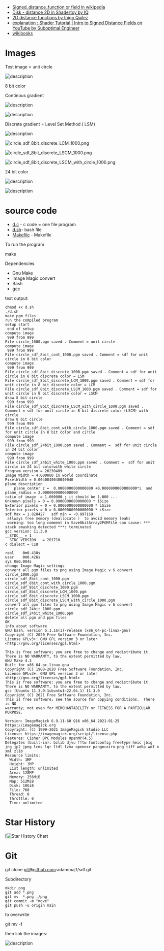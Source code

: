 


* [Signed_distance_function or field in wikipedia](https://en.wikipedia.org/wiki/Signed_distance_function)
* [Disk - distance 2D in Shadertoy by IQ](https://www.shadertoy.com/view/3ltSW2) 
* [2D distance functions by Inigo Quilez]( https://iquilezles.org/articles/distfunctions2d/)
* [explanation : Shader Tutorial | Intro to Signed Distance Fields on YouTube by Suboptimal Engineer](https://www.youtube.com/watch?v=pEdlZ9W2Xs0) 
* [wikibooks](https://en.wikibooks.org/wiki/Fractals/Mathematics/Vector_field#SDF)





# Images

Test image = unit circle 
 
![](./png/circle_1000.png "description") 

8 bit color 

Continous gradient 

![](./png/circle_sdf_8bit_cont_1000.png "description") 

![](./png/circle_sdf_8bit_cont_with_circle_1000.png "description") 


Discrete gradient = Level Set Method ( LSM)

![](./png/circle_sdf_8bit_discrete_1000.png "description") 

![circle_sdf_8bit_discrete_LCM_1000.png](./png/circle_sdf_8bit_discrete_LCM_1000.png "description") 

![circle_sdf_8bit_discrete_LSCM_1000.png](./png/circle_sdf_8bit_discrete_LSCM_1000.png "description") 

![circle_sdf_8bit_discrete_LSCM_with_circle_1000.png](./png/circle_sdf_8bit_discrete_LSCM_with_circle_1000.png "description") 

24 bit color

![](./png/circle_sdf_24bit_1000.png "description") 


![](./png/circle_sdf_24bit_white_1000.png "description") 

# source code 
* [d.c](./src/circle/d.c) - c code = one file program
* [d.sh](./src/circle/d.sh)- bash file
* [Makefile](./src/circle/Makefile) - Makefile


To run the program

  make


Dependencies
* Gnu Make
* Image Magic convert
* Bash
* gcc

text output:

```
chmod +x d.sh
./d.sh
make pgm files 
run the compiled program
setup start
 end of setup 
compute image 
 999 from 999 
File circle_1000.pgm saved . Comment = unit circle  
compute image 
 999 from 999 
File circle_sdf_8bit_cont_1000.pgm saved . Comment = sdf for unit circle in 8 bit color 
compute image 
 999 from 999 
File circle_sdf_8bit_discrete_1000.pgm saved . Comment = sdf for unit circle in 8 bit discrete color = LSM 
File circle_sdf_8bit_discrete_LCM_1000.pgm saved . Comment = sdf for unit circle in 8 bit discrete color = LCM 
File circle_sdf_8bit_discrete_LSCM_1000.pgm saved . Comment = sdf for unit circle in 8 bit discrete color = LSCM 
draw 8 bit circle 
 999 from 999 
File circle_sdf_8bit_discrete_LSCM_with_circle_1000.pgm saved . Comment = sdf for unit circle in 8 bit discrete color (LSCM) with circle  
draw 8 bit circle 
 999 from 999 
File circle_sdf_8bit_cont_with_circle_1000.pgm saved . Comment = sdf for unit circle in 8 bit color and circle  
compute image 
 999 from 999 
File circle_sdf_24bit_1000.ppm saved . Comment =  sdf for unit circle in 24 bit color 
compute image 
 999 from 999 
File circle_sdf_24bit_white_1000.ppm saved . Comment =  sdf for unit circle in 24 bit colorwith white circle 
Program version = 20230409  
Image Width = 4.000000 in world coordinate
PixelWidth = 0.0040040040040040 
plane description 
	plane_center z =  0.0000000000000000 +0.0000000000000000*i  and plane_radius = 2.0000000000000000 
ratio of image  = 1.000000 ; it should be 1.000 ...
Unknown pixels = 0 = 0.0000000000000000 * iSize 
Exterior pixels = 0 = 0.0000000000000000 * iSize 
Interior pixels = 0 = 0.0000000000000000 * iSize 
sdf Max = 1.828427 	 sdf min = -0.997169
 allways free memory (deallocate )  to avoid memory leaks 
 warning: too long comment in Save8bitArray2PGMFile can cause: *** stack smashing detected ***: terminated
gcc version: 11.3.0
__STDC__ = 1
__STDC_VERSION__ = 201710
c dialect = C18

real	0m0.430s
user	0m0.426s
sys	0m0.004s
change Image Magic settings
convert all pgm files to png using Image Magic v 6 convert 
circle_1000.pgm
circle_sdf_8bit_cont_1000.pgm
circle_sdf_8bit_cont_with_circle_1000.pgm
circle_sdf_8bit_discrete_1000.pgm
circle_sdf_8bit_discrete_LCM_1000.pgm
circle_sdf_8bit_discrete_LSCM_1000.pgm
circle_sdf_8bit_discrete_LSCM_with_circle_1000.pgm
convert all ppm files to png using Image Magic v 6 convert 
circle_sdf_24bit_1000.ppm
circle_sdf_24bit_white_1000.ppm
delete all pgm and ppm files 
OK
info about software 
GNU bash, version 5.1.16(1)-release (x86_64-pc-linux-gnu)
Copyright (C) 2020 Free Software Foundation, Inc.
License GPLv3+: GNU GPL version 3 or later <http://gnu.org/licenses/gpl.html>

This is free software; you are free to change and redistribute it.
There is NO WARRANTY, to the extent permitted by law.
GNU Make 4.3
Built for x86_64-pc-linux-gnu
Copyright (C) 1988-2020 Free Software Foundation, Inc.
License GPLv3+: GNU GPL version 3 or later <http://gnu.org/licenses/gpl.html>
This is free software: you are free to change and redistribute it.
There is NO WARRANTY, to the extent permitted by law.
gcc (Ubuntu 11.3.0-1ubuntu1~22.04.1) 11.3.0
Copyright (C) 2021 Free Software Foundation, Inc.
This is free software; see the source for copying conditions.  There is NO
warranty; not even for MERCHANTABILITY or FITNESS FOR A PARTICULAR PURPOSE.

Version: ImageMagick 6.9.11-60 Q16 x86_64 2021-01-25 https://imagemagick.org
Copyright: (C) 1999-2021 ImageMagick Studio LLC
License: https://imagemagick.org/script/license.php
Features: Cipher DPC Modules OpenMP(4.5) 
Delegates (built-in): bzlib djvu fftw fontconfig freetype heic jbig jng jp2 jpeg lcms lqr ltdl lzma openexr pangocairo png tiff webp wmf x xml zlib
Resource limits:
  Width: 1MP
  Height: 1MP
  List length: unlimited
  Area: 128MP
  Memory: 256MiB
  Map: 512MiB
  Disk: 10GiB
  File: 768
  Thread: 8
  Throttle: 0
  Time: unlimited
```

# Star History

[![Star History Chart](https://star-history.com/#adammaj1/Mandelbrot-book-book&Date)



# Git

  git clone git@github.com:adammaj1/sdf.git


Subdirectory


```
mkdir png
git add *.png
git mv  *.png ./png
git commit -m "move"
git push -u origin main
```

to overwrite

  git mv -f 


then link the images:

   ![](./png/n.png "description") 
